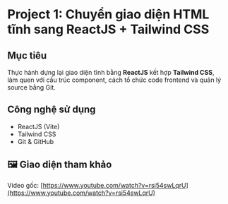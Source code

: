 # Project 1: Chuyển giao diện HTML tĩnh sang ReactJS + Tailwind CSS

## Mục tiêu

Thực hành dựng lại giao diện tĩnh bằng **ReactJS** kết hợp **Tailwind CSS**,  
làm quen với cấu trúc component, cách tổ chức code frontend và quản lý source bằng Git.

## Công nghệ sử dụng

- ReactJS (Vite)
- Tailwind CSS
- Git & GitHub

## 🖼️ Giao diện tham khảo

Video gốc: [https://www.youtube.com/watch?v=rsi54swLqrU](https://www.youtube.com/watch?v=rsi54swLqrU)
